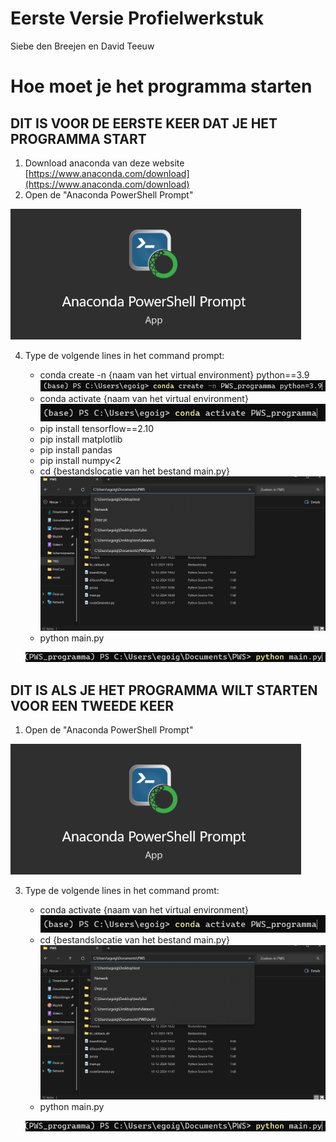 # Eerste Versie Profielwerkstuk
Siebe den Breejen en David Teeuw

# Hoe moet je het programma starten
## **DIT IS VOOR DE EERSTE KEER DAT JE HET PROGRAMMA START**
1. Download anaconda van deze website [https://www.anaconda.com/download](https://www.anaconda.com/download)
2. Open de "Anaconda PowerShell Prompt"
   
![powerShell](readmeIMG/powershell.png)

4. Type de volgende lines in het command prompt:
    * conda create -n {naam van het virtual environment} python==3.9
  ![venv](readmeIMG/venv.png)
    * conda activate {naam van het virtual environment}
  ![activateVenv](readmeIMG/activateVenv.png)
    * pip install tensorflow==2.10
    * pip install matplotlib
    * pip install pandas
    * pip install numpy<2
    * cd {bestandslocatie van het bestand main.py}
  ![bestandsLocatie](readmeIMG/bestandLocatie.png)
    * python main.py

   ![main](readmeIMG/main.png)

## **DIT IS ALS JE HET PROGRAMMA WILT STARTEN VOOR EEN TWEEDE KEER**
1. Open de "Anaconda PowerShell Prompt"
   
![powerShell](readmeIMG/powershell.png)

3. Type de volgende lines in het command promt:
    * conda activate {naam van het virtual environment}
  ![activateVenv](readmeIMG/activateVenv.png)
    * cd {bestandslocatie van het bestand main.py}
  ![bestandsLocatie](readmeIMG/bestandLocatie.png)
    * python main.py
      
   ![main](readmeIMG/main.png)
